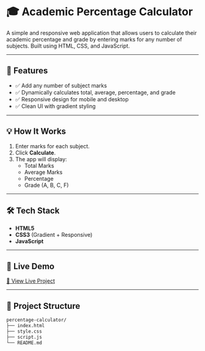 # 🎓 Academic Percentage Calculator

A simple and responsive web application that allows users to calculate their academic percentage and grade by entering marks for any number of subjects. Built using HTML, CSS, and JavaScript.

---

## 📌 Features

- ✅ Add any number of subject marks
- ✅ Dynamically calculates total, average, percentage, and grade
- ✅ Responsive design for mobile and desktop
- ✅ Clean UI with gradient styling

---

## 💡 How It Works

1. Enter marks for each subject.
2. Click **Calculate**.
3. The app will display:
   - Total Marks
   - Average Marks
   - Percentage
   - Grade (A, B, C, F)

---

## 🛠️ Tech Stack

- **HTML5**
- **CSS3** (Gradient + Responsive)
- **JavaScript**

---

## 🚀 Live Demo

[🔗 View Live Project](https://github.com/kavi-22/Academic-percentage-calculator-/)

---
## 📁 Project Structure

```bash
percentage-calculator/
├── index.html
├── style.css
├── script.js
└── README.md
